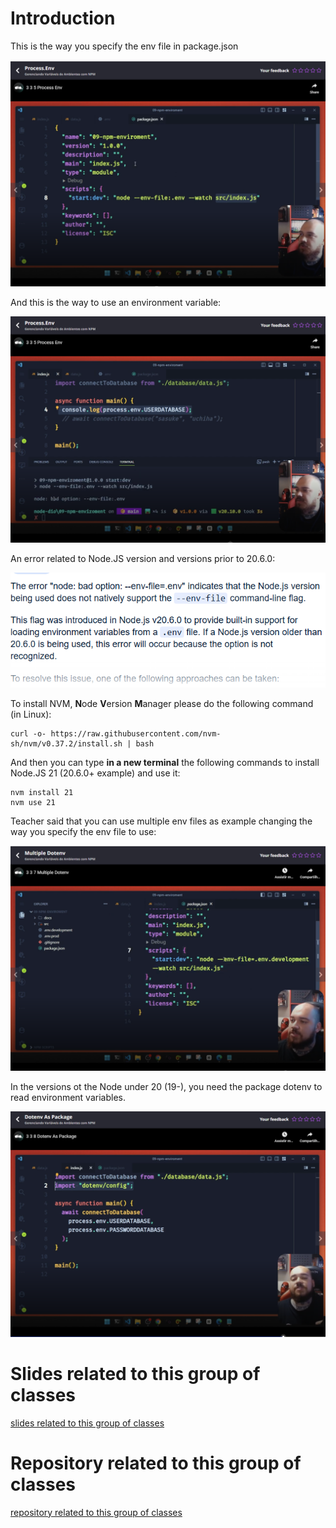 # Introduction

This is the way you specify the env file in package.json

![specifying the .env file](images/specifying-the-env-file.png)

And this is the way to use an environment variable:

![using an environment variable](images/using-an-environment-variable.png)

An error related to Node.JS version and versions prior to 20.6.0:

![node.js version to use .env](images/nodejs-version-to-use-env-file.png)

To install NVM, **N**ode **V**ersion **M**anager  please do the following command (in Linux):

```
curl -o- https://raw.githubusercontent.com/nvm-sh/nvm/v0.37.2/install.sh | bash
```

And then you can type **in a new terminal** the following commands to install Node.JS 21 (20.6.0+ example) and use it:

```
nvm install 21
nvm use 21
```

Teacher said that you can use multiple env files as example changing the way you specify the env file to use:

![specifying the .env file](images/specifying-the-env-file2.png)

In the versions ot the Node under 20 (19-), you need the package dotenv to read environment variables.

![dotenv package](images/dotenv-package.png)


# Slides related to this group of classes

[slides related to this group of classes](https://hermes.dio.me/files/assets/993e0549-2af5-4d0b-9fd6-a4ed69f4dfa5.pptx)


# Repository related to this group of classes

[repository related to this group of classes](https://github.com/digitalinnovationone/formacao-nodejs/tree/main/09-npm-enviroment)
